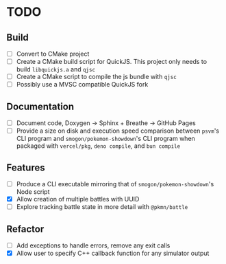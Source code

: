 # TODO

## Build

- [ ] Convert to CMake project
- [ ] Create a CMake build script for QuickJS. This project only needs to build `libquickjs.a` and `qjsc`
- [ ] Create a CMake script to compile the js bundle with `qjsc`
- [ ] Possibly use a MVSC compatible QuickJS fork

## Documentation

- [ ] Document code, Doxygen -> Sphinx + Breathe -> GitHub Pages
- [ ] Provide a size on disk and execution speed comparison between `psvm`'s CLI program and `smogon/pokemon-showdown`'s
  CLI program when packaged with `vercel/pkg`, `deno compile`, and `bun compile`

## Features

- [ ] Produce a CLI executable mirroring that of `smogon/pokemon-showdown`'s Node script
- [x] Allow creation of multiple battles with UUID
- [ ] Explore tracking battle state in more detail with `@pkmn/battle`

## Refactor

- [ ] Add exceptions to handle errors, remove any exit calls
- [x] Allow user to specify C++ callback function for any simulator output
